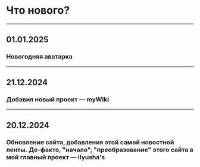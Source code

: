 # Что нового?

---

## 01.01.2025
### Новогодняя аватарка

---

## 21.12.2024
### Добавил новый проект — myWiki

---

## 20.12.2024
### Обновление сайта, добавления этой самой новостной ленты. Де-факто, "начало", "преобразование" этого сайта в мой главный проект — __ilyusha's__
